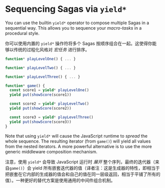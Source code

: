 # Sequencing Sagas via `yield*`

You can use the builtin `yield*` operator to compose multiple Sagas in a sequential way. This allows you to sequence your *macro-tasks* in a procedural style.

你可以使用内置的 `yield*` 操作符将多个 Sagas 按顺序组合在一起。这使得你能够以传统的过程化风格对 *宏任务* 进行排序。

```javascript
function* playLevelOne() { ... }

function* playLevelTwo() { ... }

function* playLevelThree() { ... }

function* game() {
  const score1 = yield* playLevelOne()
  yield put(showScore(score1))

  const score2 = yield* playLevelTwo()
  yield put(showScore(score2))

  const score3 = yield* playLevelThree()
  yield put(showScore(score3))
}
```

Note that using `yield*` will cause the JavaScript runtime to *spread* the whole sequence. The resulting iterator (from `game()`) will yield all values from the nested iterators. A more powerful alternative is to use the more generic middleware composition mechanism.

注意，使用 `yield*` 会导致 JavaScript 运行时 *展开* 整个序列，最终的迭代器（来自`game()`）会 yield 所有嵌套迭代器的值（译者注：这是生成器的特性，即相当于把嵌套在它内部的生成器的值会和自己的值在同一层级返回，相当于平铺了所有的值）。一种更好的替代方案是使用通用的中间件组合机制。